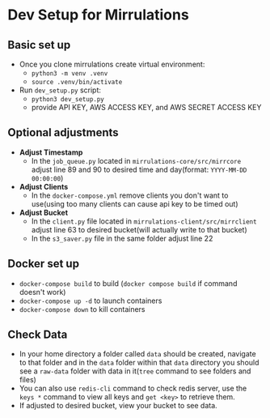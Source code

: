 # Dev Setup for Mirrulations

## Basic set up
- Once you clone mirrulations create virtual environment:
  - `python3 -m venv .venv`
  - `source .venv/bin/activate`
- Run `dev_setup.py` script:
  - `python3 dev_setup.py`
  - provide API KEY, AWS ACCESS KEY, and AWS SECRET ACCESS KEY

## Optional adjustments
  - **Adjust Timestamp**
    - In the `job_queue.py` located in `mirrulations-core/src/mirrcore` adjust line 89 and 90 to desired time and day(format: `YYYY-MM-DD 00:00:00`)
  - **Adjust Clients**
    - In the `docker-compose.yml` remove clients you don't want to use(using too many clients can cause api key to be timed out)
  - **Adjust Bucket**
    - In the `client.py` file located in `mirrulations-client/src/mirrclient` adjust line 63 to desired bucket(will actually write to that bucket)
    - In the `s3_saver.py` file in the same folder adjust line 22

## Docker set up
  - `docker-compose build` to build (`docker compose build` if command doesn't work)
  - `docker-compose up -d` to launch containers
  - `docker-compose down` to kill containers

## Check Data
  - In your home directory a folder called `data` should be created, navigate to that folder and in the `data` folder within that `data` directory you should see a `raw-data` folder with data in it(`tree` command to see folders and files)
  - You can also use `redis-cli` command to check redis server, use the `keys *` command to view all keys and `get <key>` to retrieve them.
  - If adjusted to desired bucket, view your bucket to see data.